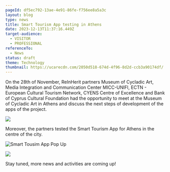 ```yaml
---
pageId: df5ec792-13ae-4e91-86fe-f756ee8a5a3c
layout: blog
type: news
title: Smart Tourism App testing in Athens
date: 2023-12-13T11:37:16.449Z
target-audience:
  - VISITOR
  - PROFESSIONAL
referenceTo:
  - News
status: draft
theme: Technology
thumbnail: https://ucarecdn.com/2050d518-674d-4f96-8d2d-ccb3a90174df/
---
```

On the 28th of November, ReInHerit partners Museum of Cycladic Art, Media Integration and Communication Center MICC-UNIFI, ECTN - European Cultural Tourism Network, CYENS Centre of Excellence and Bank of Cyprus Cultural Foundation had the opportunity to meet at the Museum of Cycladic Art in Athens and discuss the next steps of development of the apps of the project. 

![](https://ucarecdn.com/9c5df493-47a3-4eb2-ae1d-1d83fbd1becb/)



Moreover, the partners tested the Smart Tourism App for Athens in the centre of the city.



![Smart Tousim App Pop Up ](https://ucarecdn.com/033ab87e-08d8-40b1-bc43-d092adae7e5b/)

![](https://ucarecdn.com/2eb7f3cc-4c74-43b2-a1ff-75481bd9766a/)

Stay tuned, more news and activities are coming up!